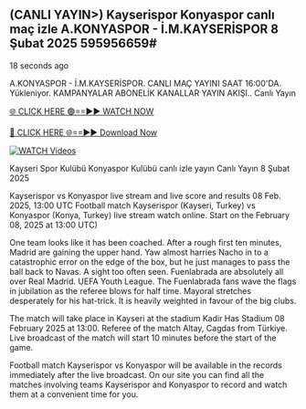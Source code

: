 ## (CANLI YAYIN>) Kayserispor Konyaspor canlı maç izle A.KONYASPOR - İ.M.KAYSERİSPOR 8 Şubat 2025 595956659#

18 seconds ago

A.KONYASPOR - İ.M.KAYSERİSPOR. CANLI MAÇ YAYINI SAAT 16:00'DA. Yükleniyor. KAMPANYALAR ABONELİK KANALLAR YAYIN AKIŞI.. Canlı Yayın

[🌐 CLICK HERE 🟢==►► WATCH NOW](https://cutt.ly/te57wshS)

[🔴 CLICK HERE 🌐==►► Download Now](https://cutt.ly/te57wshS)

[![WATCH Videos](https://i.imgur.com/dJHk4Zq.gif)](https://cutt.ly/te57wshS)

Kayseri Spor Kulübü Konyaspor Kulübü canlı izle yayın Canlı Yayın 8 Şubat 2025

Kayserispor vs Konyaspor live stream and live score and results 08 Feb. 2025, 13:00 UTC
Football match Kayserispor (Kayseri, Turkey) vs Konyaspor (Konya, Turkey) live stream watch online. Start on the February 08, 2025 at 13:00 UTC)

One team looks like it has been coached. After a rough first ten minutes, Madrid are gaining the upper hand. Yaw almost harries Nacho in to a catastrophic error on the edge of the box, but he just manages to pass the ball back to Navas. A sight too often seen. Fuenlabrada are absolutely all over Real Madrid. UEFA Youth League. The Fuenlabrada fans wave the flags in jubilation as the referee blows for half time. Mayoral stretches desperately for his hat-trick. It is heavily weighted in favour of the big clubs.

The match will take place in Kayseri at the stadium Kadir Has Stadium 08 February 2025 at 13:00. Referee of the match Altay, Cagdas from Türkiye. Live broadcast of the match will start 10 minutes before the start of the game.

Football match Kayserispor vs Konyaspor will be available in the records immediately after the live broadcast. On our site you can find all the matches involving teams Kayserispor and Konyaspor to record and watch them at a convenient time for you.
